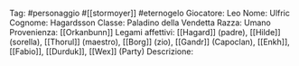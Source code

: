 Tag: #personaggio #[[stormoyer]] #eternogelo 
Giocatore: Leo
Nome: Ulfric
Cognome: Hagardsson
Classe: Paladino della Vendetta
Razza: Umano
Provenienza: [[Orkanbunn]]
Legami affettivi: [[Hagard]] (padre), [[Hilde]] (sorella), [[Thorul]] (maestro), [[Borg]] (zio), [[Gandr]] (Capoclan), [[Enkh]], [[Fabio]], [[Durduk]], [[Wex]] (Party)
Descrizione: